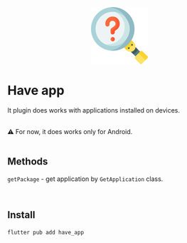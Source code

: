 <p align="center">
    <img src="./doc/images/logo.png" alt="logo" width="128" />
</p>

<h1>Have app</h1>

<p>It plugin does works with applications installed on devices.</p>

<br />

<aside>⚠️ For now, it does works only for Android.</aside>

<br />

<h2>Methods</h2>

`getPackage`  -  get application by `GetApplication` class.

<br />

<h2>Install</h2>

```bash
flutter pub add have_app
```